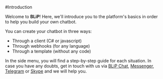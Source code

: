 
#Introduction

Welcome to **BLiP**! Here, we'll introduce you to the platform's basics in order to help you build your own chatbot.

You can create your chatbot in three ways:

- Through a client (C# or javascript)
- Through webhooks (for any language)
- Through a template (without any code)

In the side menu, you will find a step-by-step guide for each situation. In case you have any doubts, get in touch with us via  [BLiP Chat](https://u.blip.ai/AF1119EB-B9C1-487B-9826-2EC91714461D), [Messenger](http://m.me/blipajuda), [Telegram](https://telegram.me/blip_ajuda_bot) or [Skype](https://join.skype.com/bot/d58d9364-2498-4304-8400-6800c1fd2f2b?add) and we will help you.

